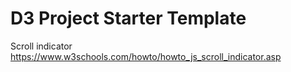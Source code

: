 # D3 Project Starter Template

Scroll indicator
https://www.w3schools.com/howto/howto_js_scroll_indicator.asp
